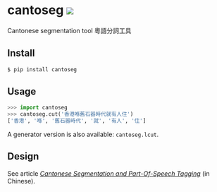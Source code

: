# cantoseg ![](https://github.com/ayaka14732/cantoseg/workflows/Python%20package/badge.svg)

Cantonese segmentation tool 粵語分詞工具

## Install

```sh
$ pip install cantoseg
```

## Usage

```python
>>> import cantoseg
>>> cantoseg.cut('香港喺舊石器時代就有人住')
['香港', '喺', '舊石器時代', '就', '有人', '住']
```

A generator version is also available: `cantoseg.lcut`.

## Design

See article [_Cantonese Segmentation and Part-Of-Speech Tagging_](https://ayaka.shn.hk/yueseg/hant/) (in Chinese).
